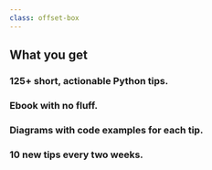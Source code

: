 ```yaml
---
class: offset-box
---
```


## What you get

### 125+ short, actionable Python tips.

### Ebook with no fluff.

### Diagrams with code examples for each tip.

### 10 new tips every two weeks.
